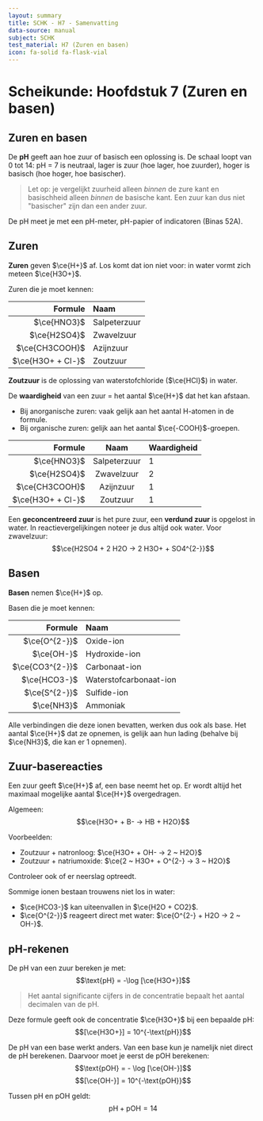 ```yaml
---
layout: summary
title: SCHK - H7 - Samenvatting
data-source: manual
subject: SCHK
test_material: H7 (Zuren en basen)
icon: fa-solid fa-flask-vial
---
```


# Scheikunde: Hoofdstuk 7 (Zuren en basen)

## Zuren en basen

De **pH** geeft aan hoe zuur of basisch een oplossing is. De schaal loopt van 0 tot 14: pH = 7 is neutraal, lager is zuur (hoe lager, hoe zuurder), hoger is basisch (hoe hoger, hoe basischer).  

> Let op: je vergelijkt zuurheid alleen *binnen* de zure kant en basischheid alleen *binnen* de basische kant. Een zuur kan dus niet "basischer" zijn dan een ander zuur.

De pH meet je met een pH-meter, pH-papier of indicatoren (Binas 52A).

## Zuren

**Zuren** geven $\ce{H+}$ af. Los komt dat ion niet voor: in water vormt zich meteen $\ce{H3O+}$.  

Zuren die je moet kennen:

|           Formule | Naam         |
| ----------------: | :----------- |
|       $\ce{HNO3}$ | Salpeterzuur |
|      $\ce{H2SO4}$ | Zwavelzuur   |
|    $\ce{CH3COOH}$ | Azijnzuur    |
| $\ce{H3O+ + Cl-}$ | Zoutzuur     |

**Zoutzuur** is de oplossing van waterstofchloride ($\ce{HCl}$) in water.  

De **waardigheid** van een zuur = het aantal $\ce{H+}$ dat het kan afstaan.  
- Bij anorganische zuren: vaak gelijk aan het aantal H-atomen in de formule.  
- Bij organische zuren: gelijk aan het aantal $\ce{-COOH}$-groepen.  

|           Formule |     Naam     | Waardigheid |
| ----------------: | :----------: | :---------- |
|       $\ce{HNO3}$ | Salpeterzuur | 1           |
|      $\ce{H2SO4}$ |  Zwavelzuur  | 2           |
|    $\ce{CH3COOH}$ |  Azijnzuur   | 1           |
| $\ce{H3O+ + Cl-}$ |   Zoutzuur   | 1           |

Een **geconcentreerd zuur** is het pure zuur, een **verdund zuur** is opgelost in water. In reactievergelijkingen noteer je dus altijd ook water. Voor zwavelzuur:  
$$\ce{H2SO4 + 2 H2O -> 2 H3O+ + SO4^{2-}}$$

## Basen

**Basen** nemen $\ce{H+}$ op.  

Basen die je moet kennen:

|         Formule | Naam                   |
| --------------: | :--------------------- |
|   $\ce{O^{2-}}$ | Oxide-ion              |
|      $\ce{OH-}$ | Hydroxide-ion          |
| $\ce{CO3^{2-}}$ | Carbonaat-ion          |
|    $\ce{HCO3-}$ | Waterstofcarbonaat-ion |
|   $\ce{S^{2-}}$ | Sulfide-ion            |
|      $\ce{NH3}$ | Ammoniak               |

Alle verbindingen die deze ionen bevatten, werken dus ook als base. Het aantal $\ce{H+}$ dat ze opnemen, is gelijk aan hun lading (behalve bij $\ce{NH3}$, die kan er 1 opnemen).

## Zuur-basereacties

Een zuur geeft $\ce{H+}$ af, een base neemt het op. Er wordt altijd het maximaal mogelijke aantal $\ce{H+}$ overgedragen.  

Algemeen:  
$$\ce{H3O+ + B- -> HB + H2O}$$

Voorbeelden:  
- Zoutzuur + natronloog: $\ce{H3O+ + OH- -> 2 ~ H2O}$  
- Zoutzuur + natriumoxide: $\ce{2 ~ H3O+ + O^{2-} -> 3 ~ H2O}$  

Controleer ook of er neerslag optreedt.  

Sommige ionen bestaan trouwens niet los in water:  
- $\ce{HCO3-}$ kan uiteenvallen in $\ce{H2O + CO2}$.  
- $\ce{O^{2-}}$ reageert direct met water: $\ce{O^{2-} + H2O -> 2 ~ OH-}$.  

## pH-rekenen

De pH van een zuur bereken je met:  
$$\text{pH} = -\log [\ce{H3O+}]$$

> Het aantal significante cijfers in de concentratie bepaalt het aantal decimalen van de pH.

Deze formule geeft ook de concentratie $\ce{H3O+}$ bij een bepaalde pH:  
$$[\ce{H3O+}] = 10^{-\text{pH}}$$

De pH van een base werkt anders. Van een base kun je namelijk niet direct de pH berekenen. Daarvoor moet je eerst de pOH berekenen:  
$$\text{pOH} = - \log [\ce{OH-}]$$
$$[\ce{OH-}] = 10^{-\text{pOH}}$$

Tussen pH en pOH geldt:  
$$\text{pH} + \text{pOH} = 14$$
